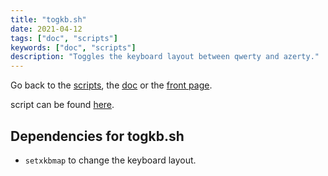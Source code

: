 ```yaml
---
title: "togkb.sh"
date: 2021-04-12
tags: ["doc", "scripts"]
keywords: ["doc", "scripts"]
description: "Toggles the keyboard layout between qwerty and azerty."
---
```

Go back to the [scripts](/public/doc/config/scripts), the [doc](/public/doc/config) or the [front page](/public).  

script can be found [here](https://github.com/a2n-s/dotfiles/blob/main/scripts/togkb.sh).


## Dependencies for togkb.sh
- `setxkbmap` to change the keyboard layout.
